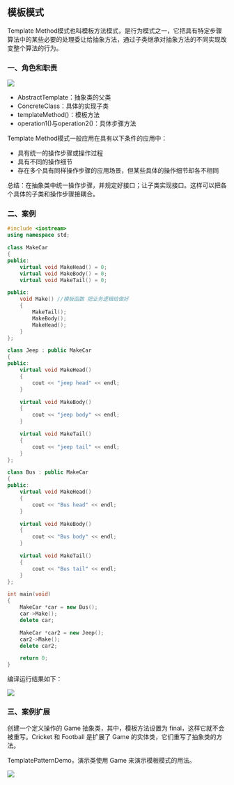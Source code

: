 ## 模板模式 ##

Template Method模式也叫模板方法模式，是行为模式之一，它把具有特定步骤算法中的某些必要的处理委让给抽象方法，通过子类继承对抽象方法的不同实现改变整个算法的行为。

### 一、角色和职责 ###

![](https://i.imgur.com/PXEFjtZ.png)

- AbstractTemplate：抽象类的父类
- ConcreteClass：具体的实现子类
- templateMethod()：模板方法
- operation1()与operation2()：具体步骤方法  

Template Method模式一般应用在具有以下条件的应用中：

- 具有统一的操作步骤或操作过程
- 具有不同的操作细节
- 存在多个具有同样操作步骤的应用场景，但某些具体的操作细节却各不相同

总结：在抽象类中统一操作步骤，并规定好接口；让子类实现接口。这样可以把各个具体的子类和操作步骤接耦合。

### 二、案例 ###
```cpp
#include <iostream>
using namespace std;

class MakeCar
{
public:
	virtual void MakeHead() = 0;
	virtual void MakeBody() = 0;
	virtual void MakeTail() = 0;

public:
	void Make() //模板函数 把业务逻辑给做好
	{
		MakeTail();
		MakeBody();
		MakeHead();
	}
};

class Jeep : public MakeCar
{
public:
	virtual void MakeHead()
	{
		cout << "jeep head" << endl;
	}

	virtual void MakeBody()
	{
		cout << "jeep body" << endl;
	}

	virtual void MakeTail()
	{
		cout << "jeep tail" << endl;
	}
};

class Bus : public MakeCar
{
public:
	virtual void MakeHead()
	{
		cout << "Bus head" << endl;
	}

	virtual void MakeBody()
	{
		cout << "Bus body" << endl;
	}

	virtual void MakeTail()
	{
		cout << "Bus tail" << endl;
	}
};

int main(void)
{
	MakeCar *car = new Bus();
	car->Make();
	delete car;

	MakeCar *car2 = new Jeep();
	car2->Make();
	delete car2;

	return 0;
}
```
编译运行结果如下：

![](https://i.imgur.com/L2LckRG.png)


### 三、案例扩展 ###

创建一个定义操作的 Game 抽象类，其中，模板方法设置为 final，这样它就不会被重写。Cricket 和 Football 是扩展了 Game 的实体类，它们重写了抽象类的方法。

TemplatePatternDemo，演示类使用 Game 来演示模板模式的用法。

![](https://i.imgur.com/kfw7ZMR.jpg)
